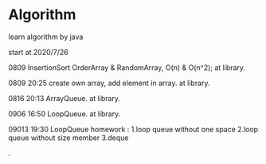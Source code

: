 # Algorithm
learn algorithm by java

start at 2020/7/26

0809 InsertionSort OrderArray & RandomArray, O(n) & O(n^2); at library.

0809 20:25 create own array, add element in array. at library.

0816 20:13 ArrayQueue. at library.

0906 16:50 LoopQueue. at library.

09013 19:30 LoopQueue homework : 1.loop queue without one space 2.loop queue without size member 3.deque


.
